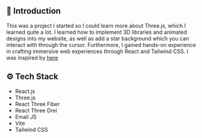 

## <a name="introduction">🤖 Introduction</a>

This was a project I started so I could learn more about Three.js, which I learned quite a lot. I learned how to implement 3D libraries and animated designs into my website, as well as add a star background which you can interact with through the cursor. Furthermore, I gained hands-on experience in crafting immersive web experiences through React and Tailwind CSS. I was inspired by [here](https://github.com/adrianhajdin/project_3D_developer_portfolio)



## <a name="tech-stack">⚙️ Tech Stack</a>

- React.js
- Three.js
- React Three Fiber
- React Three Drei
- Email JS
- Vite
- Tailwind CSS


#
